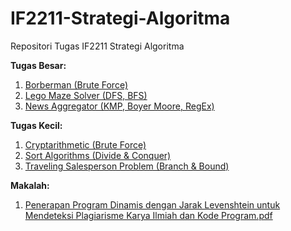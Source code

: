 # IF2211-Strategi-Algoritma
Repositori Tugas IF2211 Strategi Algoritma

**Tugas Besar:**
1. [Borberman (Brute Force)](https://github.com/tugas-itb-erick/IF2211-Strategi-Algoritma/tree/master/Tubes/bomberman-bfs)
2. [Lego Maze Solver (DFS, BFS)](https://github.com/tugas-itb-erick/IF2211-Strategi-Algoritma/tree/master/Tubes/lego-maze-solver)
3. [News Aggregator (KMP, Boyer Moore, RegEx)](https://github.com/tugas-itb-erick/news-aggregator)

**Tugas Kecil:**
1. [Cryptarithmetic (Brute Force)](https://github.com/tugas-itb-erick/IF2211-Strategi-Algoritma/blob/master/Tucil/cryptarithmetic/docs/Tugas-Kecil-1-(2017).docx)
2. [Sort Algorithms (Divide & Conquer)](https://github.com/tugas-itb-erick/IF2211-Strategi-Algoritma/tree/master/Tucil/sort-divide-conquer)
3. [Traveling Salesperson Problem (Branch & Bound)](https://github.com/tugas-itb-erick/IF2211-Strategi-Algoritma/tree/master/Tucil/tsp-branch-bound)

**Makalah:**
1. [Penerapan Program Dinamis dengan Jarak Levenshtein untuk Mendeteksi Plagiarisme Karya Ilmiah dan Kode Program.pdf](http://informatika.stei.itb.ac.id/~rinaldi.munir/Stmik/2016-2017/Makalah2017/Makalah-IF2211-2017-093)
